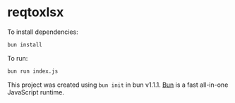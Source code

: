# reqtoxlsx

To install dependencies:

```bash
bun install
```

To run:

```bash
bun run index.js
```

This project was created using `bun init` in bun v1.1.1. [Bun](https://bun.sh) is a fast all-in-one JavaScript runtime.
